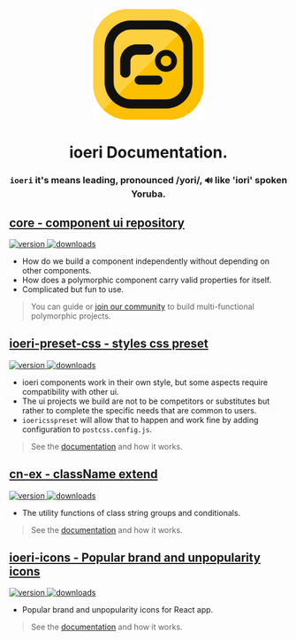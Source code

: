 <div align="center">
  <a href="https://www.npmjs.com/org/ioeri">
    <img src="https://raw.githubusercontent.com/ioeridev/.github/35379c44c85be33cab4346ace80bfd6d85764dea/profile/ioeri-256px.png" alt="ioeri" height="200" />
  </a>
</div>

<h1 align="center"><strong>ioeri Documentation.</strong></h1>

<h3 align="center">
  <b>
    <code>ioeri</code> it's means leading, pronounced /yori/, <code>🔊</code> like 'iori' spoken Yoruba.
  </b>
</h3>



## [core - component ui repository](https://github.com/ioeridev/ioeri/tree/core)
<div align="left">
  <a href="https://www.npmjs.com/package/ioeri">
    <img src="https://badgen.net/npm/v/ioeri" alt="version" />
  </a>
  <a href="https://npmjs.org/package/ioeri">
    <img src="https://badgen.now.sh/npm/dm/ioeri" alt="downloads" />
  </a>
</div>

- How do we build a component independently without depending on other components.
- How does a polymorphic component carry valid properties for itself.
- Complicated but fun to use.

> You can guide or [join our community](https://github.com/ioeridev/ioeri/blob/main/CONTRIBUTING.md) to build multi-functional polymorphic projects.

## [ioeri-preset-css - styles css preset](https://github.com/ioeridev/ioeri-preset-css)
<div align="left">
  <a href="https://www.npmjs.com/package/ioeri-preset-css">
    <img src="https://badgen.net/npm/v/ioeri-preset-css" alt="version" />
  </a>
  <a href="https://npmjs.org/package/ioeri-preset-css">
    <img src="https://badgen.now.sh/npm/dm/ioeri-preset-css" alt="downloads" />
  </a>
</div>

- ioeri components work in their own style, but some aspects require compatibility with other ui.
- The ui projects we build are not to be competitors or substitutes but rather to complete the specific needs that are common to users.
- `ioericsspreset` will allow that to happen and work fine by adding configuration to `postcss.config.js`.

> See the [documentation](https://github.com/ioeridev/ioeri-preset-css) and how it works.

## [cn-ex - className extend](https://github.com/ioeridev/cn-ex)

<div align="left">
  <a href="https://www.npmjs.com/package/cn-ex">
    <img src="https://badgen.net/npm/v/cn-ex" alt="version" />
  </a>
  <a href="https://npmjs.org/package/cn-ex">
    <img src="https://badgen.now.sh/npm/dm/cn-ex" alt="downloads" />
  </a>
</div>

- The utility functions of class string groups and conditionals.

> See the [documentation](https://github.com/ioeridev/cn-ex) and how it works.

## [ioeri-icons - Popular brand and unpopularity icons](https://github.com/ioeridev/ioeri-icons)

<div align="left">
  <a href="https://www.npmjs.com/package/ioeri-icons">
    <img src="https://badgen.net/npm/v/ioeri-icons" alt="version" />
  </a>
  <a href="https://npmjs.org/package/ioeri-icons">
    <img src="https://badgen.now.sh/npm/dm/ioeri-icons" alt="downloads" />
  </a>
</div>

- Popular brand and unpopularity icons for React app.

> See the [documentation](https://github.com/ioeridev/ioeri-icons) and how it works.

<!--

**Here are some ideas to get you started:**

🙋‍♀️ A short introduction - what is your organization all about?
🌈 Contribution guidelines - how can the community get involved?
👩‍💻 Useful resources - where can the community find your docs? Is there anything else the community should know?
🍿 Fun facts - what does your team eat for breakfast?
🧙 Remember, you can do mighty things with the power of [Markdown](https://docs.github.com/github/writing-on-github/getting-started-with-writing-and-formatting-on-github/basic-writing-and-formatting-syntax)
-->
